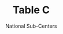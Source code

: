 ---
title: Table C
subtitle: National Sub-Centers
layout: default
parent: Section 1
grand_parent: NCEP Grib1 Documentation(Office Note 388)
nav_order: 9
---
